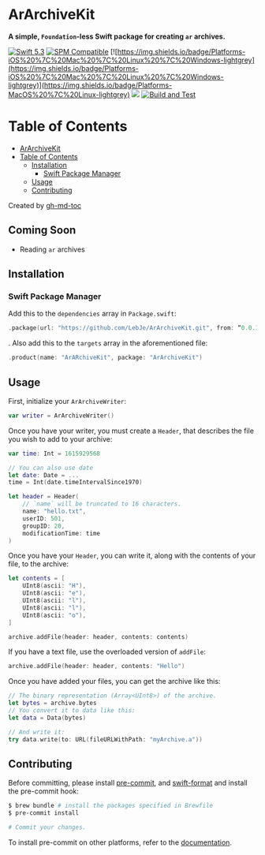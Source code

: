 # ArArchiveKit

**A simple, `Foundation`-less Swift package for creating `ar` archives.**

[![Swift 5.3](https://img.shields.io/badge/Swift-5.3-brightgreen?logo=swift)](https://swift.org)
[![SPM Compatible](https://img.shields.io/badge/SPM-compatible-brightgreen.svg)](https://swift.org/package-manager)
[![https://img.shields.io/badge/Platforms-iOS%20%7C%20Mac%20%7C%20Linux%20%7C%20Windows-lightgrey](https://img.shields.io/badge/Platforms-iOS%20%7C%20Mac%20%7C%20Linux%20%7C%20Windows-lightgrey)](https://img.shields.io/badge/Platforms-MacOS%20%7C%20Linux-lightgrey)
[![](https://img.shields.io/github/v/tag/LebJe/ArArchiveKit)](https://github.com/LebJe/ArArchiveKit/releases)
[![Build and Test](https://github.com/LebJe/ArArchiveKit/workflows/Build%20and%20Test/badge.svg)](https://github.com/LebJe/ArArchiveKit/actions?query=workflow%3A%22Build+and+Test%22)

# Table of Contents

<!--ts-->

-   [ArArchiveKit](#ararchivekit)
-   [Table of Contents](#table-of-contents)
    -   [Installation](#installation)
        -   [Swift Package Manager](#swift-package-manager)
    -   [Usage](#usage)
    -   [Contributing](#contributing)

<!-- Added by: lebje, at: Wed Mar 17 11:21:44 EDT 2021 -->

<!--te-->

Created by [gh-md-toc](https://github.com/ekalinin/github-markdown-toc)

## Coming Soon

-   Reading `ar` archives

## Installation

### Swift Package Manager

Add this to the `dependencies` array in `Package.swift`:

```swift
.package(url: "https://github.com/LebJe/ArArchiveKit.git", from: “0.0.1”)
```

. Also add this to the `targets` array in the aforementioned file:

```swift
.product(name: "ArARchiveKit", package: "ArArchiveKit")
```

## Usage

First, initialize your `ArArchiveWriter`:

```swift
var writer = ArArchiveWriter()
```

Once you have your writer, you must create a `Header`, that describes the file you wish to add to your archive:

```swift
var time: Int = 1615929568

// You can also use date
let date: Date = ...
time = Int(date.timeIntervalSince1970)

let header = Header(
	// `name` will be truncated to 16 characters.
	name: "hello.txt",
	userID: 501,
	groupID: 20,
	modificationTime: time
)
```

Once you have your `Header`, you can write it, along with the contents of your file, to the archive:

```swift
let contents = [
	UInt8(ascii: "H"),
	UInt8(ascii: "e"),
	UInt8(ascii: "l"),
	UInt8(ascii: "l"),
	UInt8(ascii: "o"),
]

archive.addFile(header: header, contents: contents)
```

If you have a text file, use the overloaded version of `addFile`:

```swift
archive.addFile(header: header, contents: "Hello")
```

Once you have added your files, you can get the archive like this:

```swift
// The binary representation (Array<UInt8>) of the archive.
let bytes = archive.bytes
// You convert it to data like this:
let data = Data(bytes)

// And write it:
try data.write(to: URL(fileURLWithPath: "myArchive.a"))
```

## Contributing

Before committing, please install [pre-commit](https://pre-commit.com), and [swift-format](https://github.com/nicklockwood/SwiftFormat) and install the pre-commit hook:

```bash
$ brew bundle # install the packages specified in Brewfile
$ pre-commit install

# Commit your changes.
```

To install pre-commit on other platforms, refer to the [documentation](https://pre-commit.com/#install).
